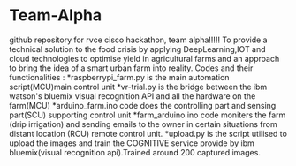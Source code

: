 # Team-Alpha
github repository for rvce cisco hackathon, team alpha!!!!!
To provide a technical solution to the food crisis by applying DeepLearning,IOT and cloud technologies to optimise yield in agricultural farms and an approach to bring the idea of a smart urban farm into reality.
Codes and their functionalities :
*raspberrypi_farm.py is the main automation script(MCU)main control unit
*vr-trial.py is the bridge between the ibm watson's bluemix visual recognition API and all the hardware on the farm(MCU)
*arduino_farm.ino code does the controlling part and sensing part(SCU) supporting control unit
*farm_arduino.ino code moniters the farm (drip irrigation) and sending emails to the owner in certain situations from distant location 
(RCU) remote control unit.
*upload.py is the script utilised to upload the images and train the COGNITIVE service provide by ibm bluemix(visual recognition api).Trained around 200 captured images.

